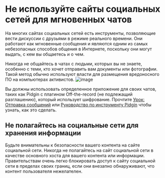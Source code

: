 [Title]: # (Не полагайтесь на сайты социальных сетей)
[Order]: # (8)

# Не используйте сайты социальных сетей для мгновенных чатов

На многих сайтах социальных сетей есть инструменты, позволяющие вести дискуссии с друзьями в режиме реального времени. Они работают как мгновенные сообщения и являются одним из самых небезопасных способов общения в Интернете, поскольку они могут выдать, с кем вы общаетесь и о чем.

Никогда не общайтесь в чатах с людьми, которых вы не знаете, особенно с теми, кто хочет отправить вам документы или фотографии. Такой метод обычно используют власти для размещения вредоносного ПО на компьютерах активистов.
![image](socialb4.png)

Вы должны использовать определенное приложение для своих чатов, таких как Pidgin с плагином Off-the-record (не подлежащий разглашению), который использует шифрование. Прочтите [Урок: Отправка сообщений](umbrella://lesson/sending-a-message) или [Руководство по инструменту Pidgin](umbrella://lesson/pidgin) чтобы узнать, как это сделать. 

## Не полагайтесь на социальные сети для хранения информации

Будьте внимательны к безопасности вашего контента на сайте социальной сети. Никогда не полагайтесь на сайт социальной сети в качестве основного хоста для вашего контента или информации. Правительствам очень легко блокировать доступ к сайту социальной сети в пределах своих границ, если они внезапно обнаруживают, что контент пользователя нежелателен.